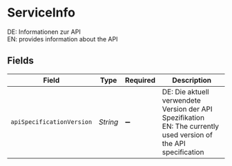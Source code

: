 # ServiceInfo

DE: Informationen zur API <br/> EN: provides information about the API



## Fields

| Field                                                                                                                   | Type                                                                                                                    | Required                                                                                                                | Description                                                                                                             |
| ----------------------------------------------------------------------------------------------------------------------- | ----------------------------------------------------------------------------------------------------------------------- | ----------------------------------------------------------------------------------------------------------------------- | ----------------------------------------------------------------------------------------------------------------------- |
| `apiSpecificationVersion`                                                                                               | *String*                                                                                                                | :heavy_minus_sign:                                                                                                      | DE: Die aktuell verwendete Version der API Spezifikation <br/> EN: The currently used version of the API specification<br/> |
